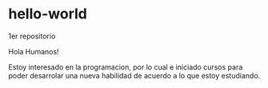 # hello-world
1er repositorio

Hola Humanos!

Estoy interesado en la programacion, por lo cual e iniciado cursos para poder desarrolar una nueva habilidad de acuerdo a lo que estoy estudiando. 
